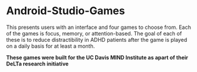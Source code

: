 # Android-Studio-Games

This presents users with an interface and four games to choose from. Each of the games is focus, memory, or attention-based.
The goal of each of these is to reduce distractibility in ADHD patients after the game is played on a daily basis for at least 
a month. 

**These games were built for the UC Davis MIND Institute as apart of their DeLTa research initiative**
